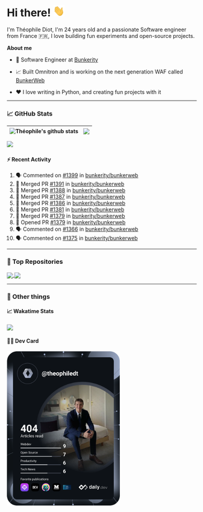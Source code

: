 # Hi there! <img src="./wave.gif" width="30px" height="30px" />

I'm Théophile Diot, I'm 24 years old and a passionate Software engineer from France 🇫🇷, I love building fun experiments and open-source projects.

**About me**

- 💼 Software Engineer at [Bunkerity](https://www.bunkerity.com/)

- 📈 Built Omnitron and is working on the next generation WAF called [BunkerWeb](https://www.bunkerweb.io)

- ❤️ I love writing in Python, and creating fun projects with it

---

### 📈 GitHub Stats

| <img align="center" src="https://github-readme-stats.vercel.app/api?username=TheophileDiot&show_icons=true&include_all_commits=true&theme=algolia&hide_border=true&rank_icon=github" alt="Théophile's github stats" /> | <img align="center" src="https://github-readme-stats.vercel.app/api/top-langs/?username=TheophileDiot&layout=compact&theme=algolia&hide_border=true" /> |
| ---------------------------------------------------------------------------------------------------------------------------------------------------------------------------------------------------------------------- | ------------------------------------------------------------------------------------------------------------------------------------------------------- |

![](https://github-readme-activity-graph.vercel.app/graph?username=TheophileDiot&theme=tokyo-night)

#### :zap: Recent Activity

<!--START_SECTION:activity-->
1. 🗣 Commented on [#1399](https://github.com/bunkerity/bunkerweb/issues/1399#issuecomment-2273726454) in [bunkerity/bunkerweb](https://github.com/bunkerity/bunkerweb)
2. 🎉 Merged PR [#1391](https://github.com/bunkerity/bunkerweb/pull/1391) in [bunkerity/bunkerweb](https://github.com/bunkerity/bunkerweb)
3. 🎉 Merged PR [#1388](https://github.com/bunkerity/bunkerweb/pull/1388) in [bunkerity/bunkerweb](https://github.com/bunkerity/bunkerweb)
4. 🎉 Merged PR [#1387](https://github.com/bunkerity/bunkerweb/pull/1387) in [bunkerity/bunkerweb](https://github.com/bunkerity/bunkerweb)
5. 🎉 Merged PR [#1386](https://github.com/bunkerity/bunkerweb/pull/1386) in [bunkerity/bunkerweb](https://github.com/bunkerity/bunkerweb)
6. 🎉 Merged PR [#1381](https://github.com/bunkerity/bunkerweb/pull/1381) in [bunkerity/bunkerweb](https://github.com/bunkerity/bunkerweb)
7. 🎉 Merged PR [#1379](https://github.com/bunkerity/bunkerweb/pull/1379) in [bunkerity/bunkerweb](https://github.com/bunkerity/bunkerweb)
8. 💪 Opened PR [#1379](https://github.com/bunkerity/bunkerweb/pull/1379) in [bunkerity/bunkerweb](https://github.com/bunkerity/bunkerweb)
9. 🗣 Commented on [#1366](https://github.com/bunkerity/bunkerweb/issues/1366#issuecomment-2247713620) in [bunkerity/bunkerweb](https://github.com/bunkerity/bunkerweb)
10. 🗣 Commented on [#1375](https://github.com/bunkerity/bunkerweb/pull/1375#issuecomment-2247704894) in [bunkerity/bunkerweb](https://github.com/bunkerity/bunkerweb)
<!--END_SECTION:activity-->

---

### 🔧 Top Repositories

<a href="https://github.com/bunkerity/bunkerweb">
  <img align="center" src="https://github-readme-stats.vercel.app/api/pin/?username=Bunkerity&repo=bunkerweb&theme=algolia" />
</a>
<a href="https://github.com/TheophileDiot/Omnitron">
  <img align="center" src="https://github-readme-stats.vercel.app/api/pin/?username=TheophileDiot&repo=Omnitron&theme=algolia" />
</a>

---

### 🎉 Other things

#### 📈 Wakatime Stats

<a href="https://wakatime.com/@theophile_bunkerity">
  <img align="center" src="https://github-readme-stats.vercel.app/api/wakatime?username=3aa5ce41-c253-43d9-8441-a721e446a45f&layout=compact&theme=algolia" />
</a>

#### 👨‍💻 Dev Card

<a href="https://app.daily.dev/TheophileDt">
  <img src="./devcard.svg" width="300" alt="Théophile Diot's Dev Card"/>
</a>
